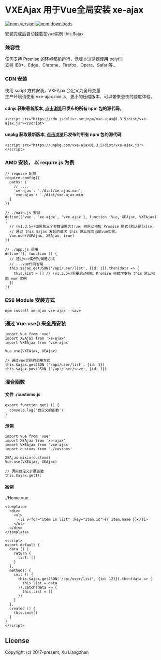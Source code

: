 # VXEAjax 用于Vue全局安装 xe-ajax

[![npm version](https://img.shields.io/npm/v/vxe-ajax.svg?style=flat-square)](https://www.npmjs.org/package/vxe-ajax)
[![npm downloads](https://img.shields.io/npm/dm/vxe-ajax.svg?style=flat-square)](http://npm-stat.com/charts.html?package=vxe-ajax)

安装完成后自动挂载在vue实例 this.$ajax

### 兼容性
任何支持 Promise 的环境都能运行，低版本浏览器使用 polyfill<br/>
支持 IE8+、Edge、Chrome、Firefox、Opera、Safari等...

### CDN 安装
使用 script 方式安装，VXEAjax 会定义为全局变量<br/>
生产环境请使用 vxe-ajax.min.js，更小的压缩版本，可以带来更快的速度体验。
#### cdnjs 获取最新版本, [点击浏览](https://cdn.jsdelivr.net/npm/vxe-ajax/)已发布的所有 npm 包的源代码。
``` shell
<script src="https://cdn.jsdelivr.net/npm/vxe-ajax@1.3.5/dist/vxe-ajax.js"></script>
```
#### unpkg 获取最新版本, [点击浏览](https://unpkg.com/vxe-ajax@1.3.5/)已发布的所有 npm 包的源代码
``` shell
<script src="https://unpkg.com/vxe-ajax@1.3.5/dist/vxe-ajax.js"></script>
```

### AMD 安装， 以 require.js 为例
``` shell
// require 配置
require.config({
  paths: {
    // ...,
    'xe-ajax': './dist/xe-ajax.min',
    'vxe-ajax': './dist/vxe-ajax.min'
  }
})

// ./main.js 安装
define(['vue', 'xe-ajax', 'vxe-ajax'], function (Vue, XEAjax, VXEAjax) {
  // (v1.3.5+)如果第三个参数设置为true，则启动模拟 Promise 模式(默认是false)
  // 通过 this.$ajax 发起的请求 this 默认指向当前vue实例。
  Vue.use(VXEAjax, XEAjax, true)
})

// ./app.js 调用
define([], function () {
  // 通过vue实例的调用方式
  // ...vue代码省略
  this.$ajax.getJSON('/api/user/list', {id: 1}).then(data => {
    this.list = [] // (v1.3.5+)需要启动模拟 Promise 模式才支持 this 默认指向 vue 实例
  })
})
```

### ES6 Module 安装方式
``` shell
npm install xe-ajax vxe-ajax --save
```

### 通过 Vue.use() 来全局安装
``` shell
import Vue from 'vue'
import XEAjax from 'xe-ajax'
import VXEAjax from 'vxe-ajax'

Vue.use(VXEAjax, XEAjax)

// 通过vue实例的调用方式
this.$ajax.getJSON ('/api/user/list', {id: 1})
this.$ajax.postJSON ('/api/user/save', {id: 1})
```

### 混合函数
#### 文件 ./customs.js
``` shell
export function get1 () {
  console.log('自定义的函数')
} 
```
#### 示例
``` shell
import Vue from 'vue'
import XEAjax from 'xe-ajax'
import VXEAjax from 'vxe-ajax'
import customs from './customs'

XEAjax.mixin(customs)
Vue.use(VXEAjax, XEAjax)

// 调用自定义扩展函数
this.$ajax.get1()
```

#### 案例
./Home.vue
``` shell
<template>
  <div>
    <ul>
      <li v-for="item in list" :key="item.id">{{ item.name }}</li>
    </ul>
  </div>
</template>

<script>
export default {
  data () {
    return {
      list: []
    }
  },
  methods: {
    init () {
      this.$ajax.getJSON('/api/user/list', {id: 123}).then(data => {
        this.list = data
      }).catch(data => {
        this.list = []
      })
    }
  },
  created () {
    this.init()
  }
}
</script>
```

## License
Copyright (c) 2017-present, Xu Liangzhan